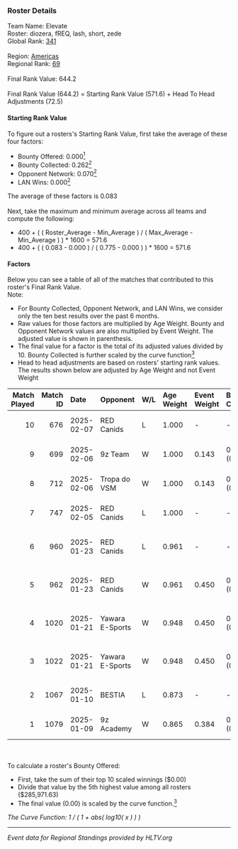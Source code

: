 ### Roster Details<br />
Team Name: Elevate<br />
Roster: diozera, fREQ, lash, short, zede<br />
Global Rank: [341](../../standings_global_2025_02_28.md)<br />
<br />
Region: [Americas]( ../../standings_americas_2025_02_28.md)<br />
Regional Rank: [69]( ../../standings_americas_2025_02_28.md)<br />
<br />
Final Rank Value:  644.2<br />
<br />
Final Rank Value (644.2) = Starting Rank Value (571.6) + Head To Head Adjustments (72.5)<br />

#### Starting Rank Value<br />
To figure out a rosters's Starting Rank Value, first take the average of these four factors:<br />
- Bounty Offered: 0.000[<sup>1</sup>](#table2)
- Bounty Collected: 0.262[<sup>2</sup>](#table1)
- Opponent Network: 0.070[<sup>2</sup>](#table1)
- LAN Wins: 0.000[<sup>2</sup>](#table1)

The average of these factors is 0.083<br />
<br />
Next, take the maximum and minimum average across all teams and compute the following:<br />
- 400 + ( ( Roster_Average - Min_Average ) / ( Max_Average - Min_Average ) ) * 1600 = 571.6
- 400 + ( ( 0.083 - 0.000 ) / ( 0.775 - 0.000 ) ) * 1600 = 571.6


#### Factors<br />
Below you can see a table of all of the matches that contributed to this roster's Final Rank Value.<br />
Note:<br />

- For Bounty Collected, Opponent Network, and LAN Wins, we consider only the ten best results over the past 6 months.
- Raw values for those factors are multiplied by Age Weight. Bounty and Opponent Network values are also multiplied by Event Weight. The adjusted value is shown in parenthesis.
- The final value for a factor is the total of its adjusted values divided by 10. Bounty Collected is further scaled by the curve function[<sup>3</sup>](#curveFunction)
- Head to head adjustments are based on rosters' starting rank values. The results shown below are adjusted by Age Weight and not Event Weight
<span id="table1"></span><br />


| Match Played | Match ID | Date       | Opponent        | W/L | Age Weight | Event Weight | Bounty Collected | Opponent Network | LAN Wins  | H2H Adj. | Roster                              |
| -: | -: | :- | :- | :- | :- | :- | :- | :- | :- | -: | :- |
|           10 |      676 | 2025-02-07 | RED Canids      | L   | 1.000      | -            | -                | -                | -         |    -8.23 | diozera, fREQ, lash, short, zede    |
|            9 |      699 | 2025-02-06 | 9z Team         | W   | 1.000      | 0.143        | 0.019 (0.003)    | 0.084 (0.012)    | 0 (0.000) |    19.28 | diozera, fREQ, lash, short, zede    |
|            8 |      712 | 2025-02-06 | Tropa do VSM    | W   | 1.000      | 0.143        | 0.000 (0.000)    | 0.000 (0.000)    | 0 (0.000) |     6.60 | diozera, fREQ, lash, short, zede    |
|            7 |      747 | 2025-02-05 | RED Canids      | L   | 1.000      | -            | -                | -                | -         |    -8.33 | diozera, fREQ, lash, short, zede    |
|            6 |      960 | 2025-01-23 | RED Canids      | L   | 0.961      | -            | -                | -                | -         |    -9.29 | desh, diozera, short, Skr, zede     |
|            5 |      962 | 2025-01-23 | RED Canids      | W   | 0.961      | 0.450        | 0.025 (0.011)    | 0.209 (0.091)    | 0 (0.000) |    21.47 | desh, diozera, short, Skr, zede     |
|            4 |     1020 | 2025-01-21 | Yawara E-Sports | W   | 0.948      | 0.450        | 0.002 (0.001)    | 0.537 (0.229)    | 0 (0.000) |    17.60 | desh, diozera, short, Skr, zede     |
|            3 |     1022 | 2025-01-21 | Yawara E-Sports | W   | 0.948      | 0.450        | 0.002 (0.001)    | 0.537 (0.229)    | 0 (0.000) |    19.05 | desh, diozera, short, Skr, zede     |
|            2 |     1067 | 2025-01-10 | BESTIA          | L   | 0.873      | -            | -                | -                | -         |    -3.72 | desh, fREQ, Leomonster, short, zede |
|            1 |     1079 | 2025-01-09 | 9z Academy      | W   | 0.865      | 0.384        | 0.001 (0.000)    | 0.418 (0.139)    | 0 (0.000) |    18.09 | desh, fREQ, Leomonster, short, zede |

<br />
<span id="table2"></span><br />
To calculate a roster's Bounty Offered:<br />

- First, take the sum of their top 10 scaled winnings ($0.00)
- Divide that value by the 5th highest value among all rosters ($285,971.63)
- The final value (0.00) is scaled by the curve function.[<sup>3</sup>](#curveFunction)

<span id="curveFunction"></span>_The Curve Function: 1 / ( 1 + abs( log10( x ) ) )_<br />

---
_Event data for Regional Standings provided by HLTV.org_<br />
